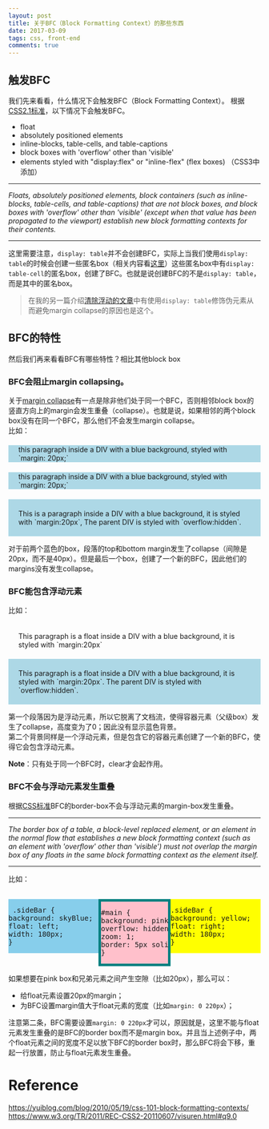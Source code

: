 ```yaml
---
layout: post
title: 关于BFC（Block Formatting Context）的那些东西
date: 2017-03-09
tags: css, front-end
comments: true
---
```


## 触发BFC
我们先来看看，什么情况下会触发BFC（Block Formatting Context）。
根据[CSS2.1标准](https://www.w3.org/TR/CSS21/visuren.html#block-formatting)，以下情况下会触发BFC。

* float
* absolutely positioned elements
* inline-blocks, table-cells, and table-captions
* block boxes with 'overflow' other than 'visible'
* elements styled with "display:flex" or "inline-flex" (flex boxes) （CSS3中添加）

<!--more-->

***
*Floats, absolutely positioned elements, block containers (such as inline-blocks, table-cells, and table-captions) that are not block boxes, and block boxes with 'overflow' other than 'visible' (except when that value has been propagated to the viewport) establish new block formatting contexts for their contents.*   

***

这里需要注意，`display: table`并不会创建BFC，实际上当我们使用`display: table`的时候会创建一些匿名box（相关内容看[这里](https://www.w3.org/TR/CSS21/tables.html#anonymous-boxes)）这些匿名box中有`display: table-cell`的匿名box，创建了BFC。也就是说创建BFC的不是`display: table`，而是其中的匿名box。   

>在我的另一篇介绍[清除浮动的文章]()中有使用`display: table`修饰伪元素从而避免margin collapse的原因也是这个。   

## BFC的特性
然后我们再来看看BFC有哪些特性？相比其他block box        
 
### **BFC会阻止margin collapsing。**   
关于[margin collapse]()有一点是除非他们处于同一个BFC，否则相邻block box的竖直方向上的margin会发生重叠（collapse）。也就是说，如果相邻的两个block box没有在同一个BFC，那么他们不会发生margin collapse。
<br>
比如：
 <div style="background-color: lightblue"><p style="margin: 20px"> this paragraph inside a DIV with a blue background, styled with `margin: 20px;` </p></div><div style="background-color: lightblue"><p style="margin: 20px"> this paragraph inside a DIV with a blue background, styled with `margin: 20px;` </p></div><div style="background-color: lightblue; overflow: hidden"><p style="margin: 20px"> This is a paragraph inside a DIV with a blue background, it is styled with `margin:20px`, The parent DIV is styled with `overflow:hidden`.</p></div>
 
对于前两个蓝色的box，段落的top和bottom margin发生了collapse（间隙是20px，而不是40px）。但是最后一个box，创建了一个新的BFC，因此他们的margins没有发生collapse。

### **BFC能包含浮动元素**   
比如：   
 <div style="background:lightblue"><p style="float:left; margin:20px"> This paragraph is a float inside a DIV with a blue background, it is styled with `margin:20px`</p></div><div style="background-color: lightblue; overflow: hidden; clear: left"><p style="float: left; margin: 20px">This paragraph is a float inside a DIV with a blue background, it is styled with `margin:20px`. The parent DIV is styled with `overflow:hidden`.</p></div>

第一个段落因为是浮动元素，所以它脱离了文档流，使得容器元素（父级box）发生了collapse，高度变为了0；因此没有显示蓝色背景。      
第二个背景同样是一个浮动元素，但是包含它的容器元素创建了一个新的BFC，使得它会包含浮动元素。    

 **Note**：只有处于同一个BFC时，clear才会起作用。    
 
### **BFC不会与浮动元素发生重叠**

根据[CSS标准](https://www.w3.org/TR/CSS21/visuren.html#bfc-next-to-float)BFC的border-box不会与浮动元素的margin-box发生重叠。

***
 *The border box of a table, a block-level replaced element, or an element in the normal flow that establishes a new block formatting context (such as an element with 'overflow' other than 'visible') must not overlap the margin box of any floats in the same block formatting context as the element itself.*    

 ***   

 比如：   
 <br>
 <div style="background:skyBlue;float:left;width:180px"><pre>
 .sideBar { 
background: skyBlue; 
float: left; 
width: 180px; 
}</pre></div><div style="background:yellow;float:right;width:180px"><pre>.sideBar { 
background: yellow; 
float: right; 
width: 180px; 
}</pre></div><div class="gainLayout" style="/* margin: -20px; */background:pink;overflow:hidden;border:5px solid teal;"><pre>#main { 
background: pink; 
overflow: hidden; 
zoom: 1; 
border: 5px solid teal; 
} </pre></div>   

如果想要在pink box和兄弟元素之间产生空隙（比如20px），那么可以：
* 给float元素设置20px的margin；
* 为BFC设置margin值大于float元素的宽度（比如`margin: 0 220px`）；

注意第二条，BFC需要设置`margin: 0 220px`才可以，原因就是，这里不能与float元素发生重叠的是BFC的border box而不是margin box。并且当上述例子中，两个float元素之间的宽度不足以放下BFC的border box时，那么BFC将会下移，重起一行放置，防止与float元素发生重叠。

# Reference
<https://yuiblog.com/blog/2010/05/19/css-101-block-formatting-contexts/>   
<https://www.w3.org/TR/2011/REC-CSS2-20110607/visuren.html#q9.0>
 